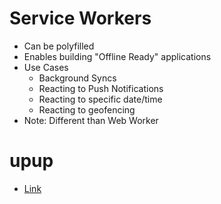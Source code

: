 # Service Workers
* Can be polyfilled
* Enables building "Offline Ready" applications
* Use Cases
  * Background Syncs
  * Reacting to Push Notifications
  * Reacting to specific date/time
  * Reacting to geofencing
* Note: Different than Web Worker

# upup
* [Link](https://talater.com/upup/)
